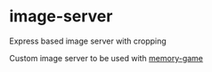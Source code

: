 # image-server
Express based image server with cropping


Custom image server to be used with [memory-game][memory-game]



[memory-game]:https://github.com/softberry/memory-game